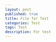 ```yaml
---
layout: post
published: true
title: File for Test
categories: Test
tags: Test
description: For test 
---  
```

